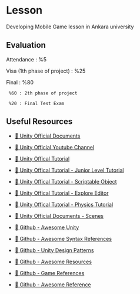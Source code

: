 # Lesson 

Developing Mobile Game lesson in Ankara university

## Evaluation

Attendance : %5

Visa (1th phase of project) : %25

Final : %80

     %60 : 2th phase of project

     %20 : Final Test Exam

## Useful Resources

- [:book: Unity Official Documents](https://docs.unity3d.com)
- [:book: Unity Official Youtube Channel](https://www.youtube.com/c/unity/videos)
- [:book: Unity Offical Tutorial](https://learn.unity.com/)

- [:book: Unity Offical Tutorial - Junior Level Tutorial](https://learn.unity.com/pathway/junior-programmer)
- [:book: Unity Offical Tutorial - Scriptable Object](https://learn.unity.com/tutorial/introduction-to-scriptableobjects)
- [:book: Unity Offical Tutorial - Explore Editor](https://learn.unity.com/tutorial/explore-the-unity-editor-1#6273f00fedbc2a7f158cc1ee)
- [:book: Unity Offical Tutorial - Physics Tutorial](https://learn.unity.com/search?k=%5B%22tag%3A5813f57532b30600250d6e0d%22%5D)

- [:book: Unity Official Documents - Scenes](https://docs.unity3d.com/Manual/CreatingScenes.html)

- [:book: Github - Awesome Unity](https://github.com/RyanNielson/awesome-unity)

- [:book: Github - Awesome Syntax References](https://github.com/michidk/Unity-Script-Collection)

- [:book: Github - Unity Design Patterns](https://github.com/Naphier/unity-design-patterns)

- [:book: Github - Awesome Resources](https://github.com/Kavex/GameDev-Resources)

- [:book: Github - Game References](https://github.com/leereilly/games/)

- [:book: Github - Awesome Reference](https://github.com/UnityCommunity/UnityLibrary)

